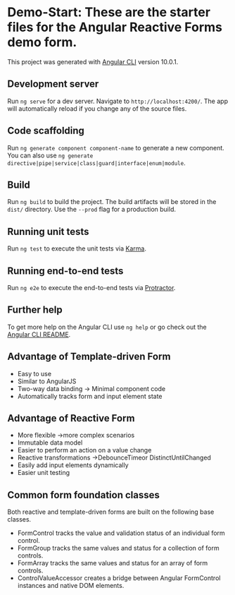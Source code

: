 # Demo-Start: These are the starter files for the Angular Reactive Forms demo form.

This project was generated with [Angular CLI](https://github.com/angular/angular-cli) version 10.0.1.

## Development server

Run `ng serve` for a dev server. Navigate to `http://localhost:4200/`. The app will automatically reload if you change any of the source files.

## Code scaffolding

Run `ng generate component component-name` to generate a new component. You can also use `ng generate directive|pipe|service|class|guard|interface|enum|module`.

## Build

Run `ng build` to build the project. The build artifacts will be stored in the `dist/` directory. Use the `--prod` flag for a production build.

## Running unit tests

Run `ng test` to execute the unit tests via [Karma](https://karma-runner.github.io).

## Running end-to-end tests

Run `ng e2e` to execute the end-to-end tests via [Protractor](http://www.protractortest.org/).

## Further help

To get more help on the Angular CLI use `ng help` or go check out the [Angular CLI README](https://github.com/angular/angular-cli/blob/master/README.md).

## Advantage of Template-driven Form
* Easy to use
* Similar to AngularJS
* Two-way data binding -> Minimal component code
* Automatically tracks form and input element state

## Advantage of Reactive Form
* More flexible ->more complex scenarios
* Immutable data model
* Easier to perform an action on a value change
* Reactive transformations ->DebounceTimeor DistinctUntilChanged
* Easily add input elements dynamically
* Easier unit testing

## Common form foundation classes
 Both reactive and template-driven forms are built on the following base classes.
* FormControl tracks the value and validation status of an individual form control.
* FormGroup tracks the same values and status for a collection of form controls.
* FormArray tracks the same values and status for an array of form controls.
* ControlValueAccessor creates a bridge between Angular FormControl instances and native DOM elements.
